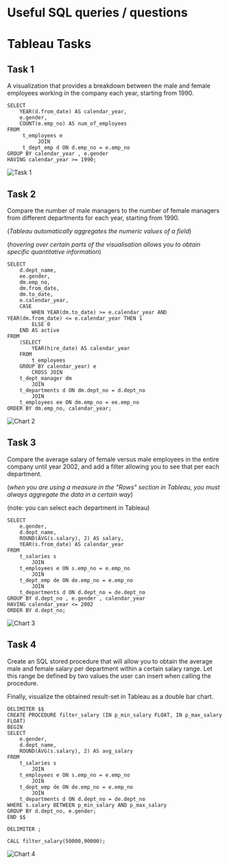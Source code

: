 # Useful SQL queries / questions

# Tableau Tasks

## Task 1
A visualization that provides a breakdown between the male and female employees working in the company each year, starting from 1990.
``` MySQL
SELECT 
    YEAR(d.from_date) AS calendar_year,
    e.gender,    
    COUNT(e.emp_no) AS num_of_employees
FROM     
     t_employees e         
          JOIN    
     t_dept_emp d ON d.emp_no = e.emp_no
GROUP BY calendar_year , e.gender 
HAVING calendar_year >= 1990;
```

![Task 1](https://user-images.githubusercontent.com/107760647/192154919-b9125dae-b211-446a-8291-f3754624313d.png)

## Task 2
Compare the number of male managers to the number of female managers from different departments for each year, starting from 1990.

(*Tableau automatically aggregates the numeric values of a field*)

(*hovering over certain parts of the visualisation allows you to obtain specific quantitative information*)

``` MySQL
SELECT 
    d.dept_name,
    ee.gender,
    dm.emp_no,
    dm.from_date,
    dm.to_date,
    e.calendar_year,
    CASE
        WHEN YEAR(dm.to_date) >= e.calendar_year AND YEAR(dm.from_date) <= e.calendar_year THEN 1
        ELSE 0
    END AS active
FROM
    (SELECT 
        YEAR(hire_date) AS calendar_year
    FROM
        t_employees
    GROUP BY calendar_year) e
        CROSS JOIN
    t_dept_manager dm
        JOIN
    t_departments d ON dm.dept_no = d.dept_no
        JOIN 
    t_employees ee ON dm.emp_no = ee.emp_no
ORDER BY dm.emp_no, calendar_year;
```

![Chart 2](https://user-images.githubusercontent.com/107760647/192645106-0532022a-5385-4166-8483-bc6b01cac4ea.png)

## Task 3
Compare the average salary of female versus male employees in the entire company until year 2002, and add a filter allowing you to see that per each department.

(*when you are using a measure in the "Rows" section in Tableau, you must always aggregate the data in a certain way*)

(note: you can select each department in Tableau)

``` MySQL
SELECT 
    e.gender,
    d.dept_name,
    ROUND(AVG(s.salary), 2) AS salary,
    YEAR(s.from_date) AS calendar_year
FROM
    t_salaries s
        JOIN
    t_employees e ON s.emp_no = e.emp_no
        JOIN
    t_dept_emp de ON de.emp_no = e.emp_no
        JOIN
    t_departments d ON d.dept_no = de.dept_no
GROUP BY d.dept_no , e.gender , calendar_year
HAVING calendar_year <= 2002
ORDER BY d.dept_no;
```

![Chart 3](https://user-images.githubusercontent.com/107760647/192647774-ee6ffeb9-e077-491e-9305-f5564708016e.png)


## Task 4
Create an SQL stored procedure that will allow you to obtain the average male and female salary per department within a certain salary range. Let this range be defined by two values the user can insert when calling the procedure.

Finally, visualize the obtained result-set in Tableau as a double bar chart.

``` MySQL
DELIMITER $$
CREATE PROCEDURE filter_salary (IN p_min_salary FLOAT, IN p_max_salary FLOAT)
BEGIN
SELECT 
	e.gender,
    d.dept_name,
    ROUND(AVG(s.salary), 2) AS avg_salary
FROM
    t_salaries s
        JOIN
    t_employees e ON s.emp_no = e.emp_no
        JOIN
    t_dept_emp de ON de.emp_no = e.emp_no
        JOIN
    t_departments d ON d.dept_no = de.dept_no
WHERE s.salary BETWEEN p_min_salary AND p_max_salary
GROUP BY d.dept_no, e.gender;
END $$

DELIMITER ;

CALL filter_salary(50000,90000);
```

![Chart 4](https://user-images.githubusercontent.com/107760647/192895140-e2b30881-aa51-4fa5-ac89-e9eca2802526.png)
